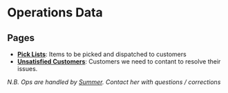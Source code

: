 # Operations Data

## Pages

- [**Pick Lists**](operations/pick_lists): Items to be picked and dispatched to customers
- [**Unsatisfied Customers**](operations/unsatisfied_customers): Customers we need to contant to resolve their issues.


*N.B. Ops are handled by [Summer](mailto:summer@needful.things). Contact her with questions / corrections*
